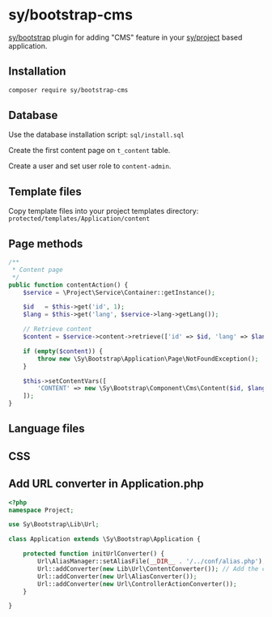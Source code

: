 # sy/bootstrap-cms

[sy/bootstrap](https://github.com/syframework/bootstrap) plugin for adding "CMS" feature in your [sy/project](https://github.com/syframework/project) based application.

## Installation

```bash
composer require sy/bootstrap-cms
```

## Database

Use the database installation script: ```sql/install.sql```

Create the first content page on ```t_content``` table.

Create a user and set user role to ```content-admin```.

## Template files

Copy template files into your project templates directory: ```protected/templates/Application/content```

## Page methods

```php
/**
 * Content page
 */
public function contentAction() {
	$service = \Project\Service\Container::getInstance();

	$id   = $this->get('id', 1);
	$lang = $this->get('lang', $service->lang->getLang());

	// Retrieve content
	$content = $service->content->retrieve(['id' => $id, 'lang' => $lang]);

	if (empty($content)) {
		throw new \Sy\Bootstrap\Application\Page\NotFoundException();
	}

	$this->setContentVars([
		'CONTENT' => new \Sy\Bootstrap\Component\Cms\Content($id, $lang),
	]);
}
```

## Language files

## CSS

## Add URL converter in Application.php

```php
<?php
namespace Project;

use Sy\Bootstrap\Lib\Url;

class Application extends \Sy\Bootstrap\Application {

	protected function initUrlConverter() {
		Url\AliasManager::setAliasFile(__DIR__ . '/../conf/alias.php');
		Url::addConverter(new Lib\Url\ContentConverter()); // Add the content URL converter
		Url::addConverter(new Url\AliasConverter());
		Url::addConverter(new Url\ControllerActionConverter());
	}

}
```